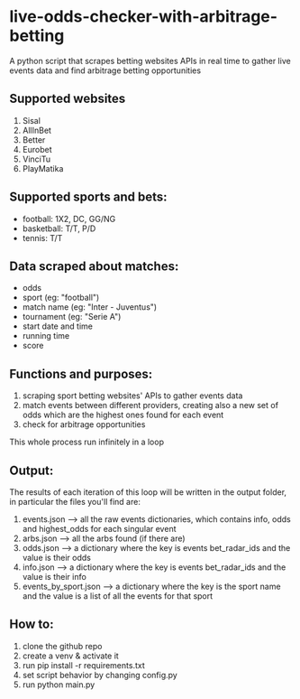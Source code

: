 # live-odds-checker-with-arbitrage-betting
A  python script that scrapes betting websites APIs in real time to gather live events data and find arbitrage betting opportunities



## Supported websites
1. Sisal
2. AllInBet
3. Better
4. Eurobet
5. VinciTu
6. PlayMatika
   


## Supported sports and bets:
- football: 1X2, DC, GG/NG
- basketball: T/T, P/D
- tennis: T/T



## Data scraped about matches:
- odds
- sport (eg: "football")
- match name (eg: "Inter - Juventus")
- tournament (eg: "Serie A")
- start date and time
- running time
- score



## Functions and purposes:
1. scraping sport betting websites' APIs to gather events data
2. match events between different providers, creating also a new set of odds which are the highest ones found for each event
3. check for arbitrage opportunities


This whole process run infinitely in a loop



## Output:
The results of each iteration of this loop will be written in the output folder, in particular the files you'll find are:
1. events.json --> all the raw events dictionaries, which contains info, odds and highest_odds  for each singular event  
2. arbs.json --> all the arbs found (if there are)
3. odds.json --> a dictionary where the key is events bet_radar_ids and the value is their odds
4. info.json --> a dictionary where the key is events bet_radar_ids and the value is their info
4. events_by_sport.json --> a dictionary where the key is the sport name and the value is a list of all the events for that sport
   



## How to:
1. clone the github repo
2. create a venv & activate it
3. run pip install -r requirements.txt
4. set script behavior by changing config.py
5. run python main.py
